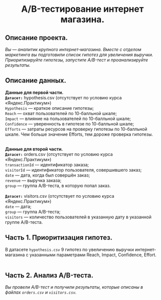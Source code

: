 <H1 align="center">A/B-тестирование интернет магазина.</H1>

## Описание проекта.
*Вы — аналитик крупного интернет-магазина. Вместе с отделом маркетинга вы подготовили список гипотез для увеличения выручки.
Приоритизируйте гипотезы, запустите A/B-тест и проанализируйте результаты.*

## Описание данных.
**Данные для первой части.**<BR>
**`Датасет:`** hypothesis.csv (отсутствует по условию курса «Яндекс.Практикум»)<BR>
`Hypothesis` — краткое описание гипотезы;<BR>
`Reach` — охват пользователей по 10-балльной шкале;<BR>
`Impact` — влияние на пользователей по 10-балльной шкале;<BR>
`Confidence` — уверенность в гипотезе по 10-балльной шкале;<BR>
`Efforts` — затраты ресурсов на проверку гипотезы по 10-балльной шкале. Чем больше значение Efforts, тем дороже проверка гипотезы.<BR><BR>

**Данные для второй части.**<BR>
**`Датасет:`** orders.csv (отсутствует по условию курса «Яндекс.Практикум»)<BR>
`transactionId` — идентификатор заказа;<BR>
`visitorId` — идентификатор пользователя, совершившего заказ;<BR>
`date` — дата, когда был совершён заказ;<BR>
`revenue` — выручка заказа;<BR>
`group` — группа A/B-теста, в которую попал заказ.<BR><BR>
**`Датасет:`** visitors.csv (отсутствует по условию курса «Яндекс.Практикум»)<BR>
`date` — дата;<BR>
`group` — группа A/B-теста;<BR>
`visitors` — количество пользователей в указанную дату в указанной группе A/B-теста.<BR>

## Часть 1. Приоритизация гипотез.
В датасете `hypothesis.csv` 9 гипотез по увеличению выручки интернет-магазина с указанными параметрами Reach, Impact, Confidence, Effort.<BR><BR>

## Часть 2. Анализ A/B-теста.
*Вы провели A/B-тест и получили результаты, которые описаны в файлах `orders.csv` и `visitors.csv`.*<BR><BR>